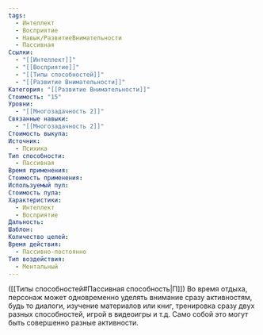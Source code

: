 ```yaml
---
tags:
  - Интеллект
  - Восприятие
  - Навык/РазвитиеВнимательности
  - Пассивная
Ссылки:
  - "[[Интеллект]]"
  - "[[Восприятие]]"
  - "[[Типы способностей]]"
  - "[[Развитие Внимательности]]"
Категория: "[[Развитие Внимательности]]"
Стоимость: "15"
Уровни:
  - "[[Многозадачность 2]]"
Связанные навыки:
  - "[[Многозадачность 2]]"
Стоимость выкупа: 
Источник:
  - Психика
Тип способности:
  - Пассивная
Время применения: 
Стоимость применения: 
Используемый пул: 
Стоимость пула: 
Характеристики:
  - Интеллект
  - Восприятие
Дальность: 
Шаблон: 
Количество целей: 
Время действия:
  - Пассивно-постоянно
Тип воздействия:
  - Ментальный
---
```

([[Типы способностей#Пассивная способность|П]]) Во время отдыха, персонаж может одновременно уделять внимание сразу активностям, будь то диалоги, изучение материалов или книг, тренировка сразу двух разных способностей, игрой в видеоигры и т.д. Само собой это могут быть совершенно разные активности. 